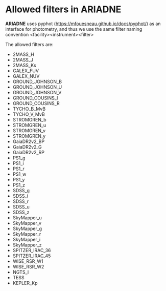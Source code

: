 # Allowed filters in ARIADNE
**ARIADNE** uses pyphot (<https://mfouesneau.github.io/docs/pyphot/>) as an interface for photometry, and thus we use the same filter naming convention \<facility\>\<instrument\>\<filter\>

The allowed filters are:

- 2MASS\_H
- 2MASS\_J
- 2MASS\_Ks
- GALEX\_FUV
- GALEX\_NUV
- GROUND\_JOHNSON\_B
- GROUND\_JOHNSON\_U
- GROUND\_JOHNSON\_V
- GROUND\_COUSINS\_I
- GROUND\_COUSINS\_R
- TYCHO\_B\_MvB
- TYCHO\_V\_MvB
- STROMGREN\_b
- STROMGREN\_u
- STROMGREN\_v
- STROMGREN\_y
- GaiaDR2v2\_BP
- GaiaDR2v2\_G
- GaiaDR2v2\_RP
- PS1\_g
- PS1\_i
- PS1\_r
- PS1\_w
- PS1\_y
- PS1\_z
- SDSS\_g
- SDSS\_i
- SDSS\_r
- SDSS\_u
- SDSS\_z
- SkyMapper\_u
- SkyMapper\_v
- SkyMapper\_g
- SkyMapper\_r
- SkyMapper\_i
- SkyMapper\_z
- SPITZER\_IRAC\_36
- SPITZER\_IRAC\_45
- WISE\_RSR\_W1
- WISE\_RSR\_W2
- NGTS\_I
- TESS
- KEPLER\_Kp